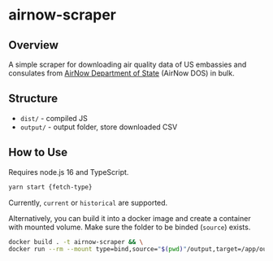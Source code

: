# airnow-scraper

## Overview

A simple scraper for downloading air quality data of US embassies and consulates from [AirNow Department of State](https://www.airnow.gov/international/us-embassies-and-consulates) (AirNow DOS) in bulk.

## Structure

- `dist/` - compiled JS
- `output/` - output folder, store downloaded CSV

## How to Use

Requires node.js 16 and TypeScript.

```bash
yarn start {fetch-type}
```

Currently, `current` or `historical` are supported.

Alternatively, you can build it into a docker image and create a container with mounted volume. Make sure the folder to be binded (`source`) exists.

```bash
docker build . -t airnow-scraper && \
docker run --rm --mount type=bind,source="$(pwd)"/output,target=/app/output airnow-scraper
```
